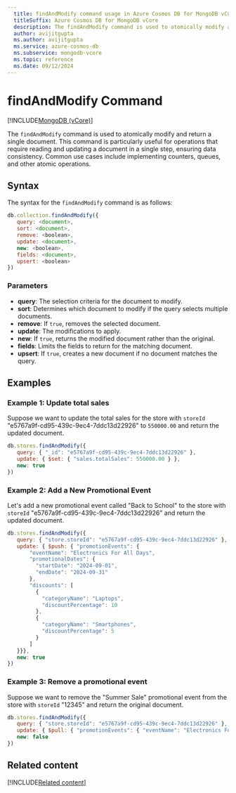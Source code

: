 ```yaml
---
  title: findAndModify command usage in Azure Cosmos DB for MongoDB vCore
  titleSuffix: Azure Cosmos DB for MongoDB vCore
  description: The findAndModify command is used to atomically modify and return a single document.
  author: avijitgupta
  ms.author: avijitgupta
  ms.service: azure-cosmos-db
  ms.subservice: mongodb-vcore
  ms.topic: reference
  ms.date: 09/12/2024
---
```


# findAndModify Command

[!INCLUDE[MongoDB (vCore)](~/reusable-content/ce-skilling/azure/includes/cosmos-db/includes/appliesto-mongodb-vcore.md)]

The `findAndModify` command is used to atomically modify and return a single document. This command is particularly useful for operations that require reading and updating a document in a single step, ensuring data consistency. Common use cases include implementing counters, queues, and other atomic operations.

## Syntax

The syntax for the `findAndModify` command is as follows:

```javascript
db.collection.findAndModify({
   query: <document>,
   sort: <document>,
   remove: <boolean>,
   update: <document>,
   new: <boolean>,
   fields: <document>,
   upsert: <boolean>
})
```

### Parameters

- **query**: The selection criteria for the document to modify.
- **sort**: Determines which document to modify if the query selects multiple documents.
- **remove**: If `true`, removes the selected document.
- **update**: The modifications to apply.
- **new**: If `true`, returns the modified document rather than the original.
- **fields**: Limits the fields to return for the matching document.
- **upsert**: If `true`, creates a new document if no document matches the query.

## Examples

### Example 1: Update total sales

Suppose we want to update the total sales for the store with `storeId` "e5767a9f-cd95-439c-9ec4-7ddc13d22926" to `550000.00` and return the updated document.

```javascript
db.stores.findAndModify({
   query: { "_id": "e5767a9f-cd95-439c-9ec4-7ddc13d22926" },
   update: { $set: { "sales.totalSales": 550000.00 } },
   new: true
})
```

### Example 2: Add a New Promotional Event

Let's add a new promotional event called "Back to School" to the store with `storeId` "e5767a9f-cd95-439c-9ec4-7ddc13d22926" and return the updated document.

```javascript
db.stores.findAndModify({
   query: { "store.storeId": "e5767a9f-cd95-439c-9ec4-7ddc13d22926" },
   update: { $push: { "promotionEvents": {
       "eventName": "Electronics For All Days",
       "promotionalDates": {
         "startDate": "2024-09-01",
         "endDate": "2024-09-31"
       },
       "discounts": [
         {
           "categoryName": "Laptops",
           "discountPercentage": 10
         },
         {
           "categoryName": "Smartphones",
           "discountPercentage": 5
         }
       ]
   }}},
   new: true
})
```

### Example 3: Remove a promotional event

Suppose we want to remove the "Summer Sale" promotional event from the store with `storeId` "12345" and return the original document.

```javascript
db.stores.findAndModify({
   query: { "store.storeId": "e5767a9f-cd95-439c-9ec4-7ddc13d22926" },
   update: { $pull: { "promotionEvents": { "eventName": "Electronics For All Days" } } },
   new: false
})
```

## Related content

[!INCLUDE[Related content](../includes/related-content.md)]
